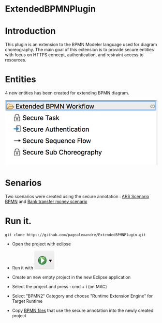 # ExtendedBPMNPlugin

# Introduction

This plugin is an extension to the BPMN Modeler language used for diagram choreography. The main goal of this extension is to provide
secure entities with focus on HTTPS concept, authentication, and restraint access to resources.

# Entities

4 new entities has been created for extending BPMN diagram.

![Extended BPMN](https://github.com/pagealexandre/ExtendedBPMNPlugin/blob/master/pictures/toolPalettes.png)


# Senarios

Two scenarios were created using the secure annotation : [ARS Scenario BPMN](https://github.com/pagealexandre/ExtendedBPMNPlugin/blob/master/pictures/SecureARSReservationScenario.png)
and [Bank transfer money scenario](https://github.com/pagealexandre/ExtendedBPMNPlugin/blob/master/pictures/BankTransferMoney.png)

# Run it.
`git clone https://github.com/pagealexandre/ExtendedBPMNPlugin.git`

- Open the project with eclipse
- Run it with ![button](https://github.com/pagealexandre/ExtendedBPMNPlugin/blob/master/pictures/runButton.png)

- Create an new empty project in the new Eclipse application
- Select the project and press : cmd + i (on MAC)
- Select "BPMN2" Category and choose "Runtime Extension Engine" for Target Runtime
- Copy [BPMN files](https://github.com/pagealexandre/ExtendedBPMNPlugin/tree/master/BPMN) that use the secure annotation
into the newly created project
